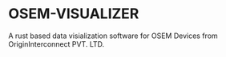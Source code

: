 # OSEM-VISUALIZER
A rust based data visialization software for OSEM Devices from OriginInterconnect PVT. LTD.
